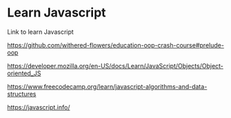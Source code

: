 # Learn Javascript

Link to learn Javascript

https://github.com/withered-flowers/education-oop-crash-course#prelude-oop

https://developer.mozilla.org/en-US/docs/Learn/JavaScript/Objects/Object-oriented_JS

https://www.freecodecamp.org/learn/javascript-algorithms-and-data-structures

https://javascript.info/



